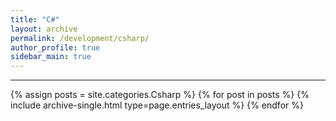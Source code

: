 ```yaml
---
title: "C#"
layout: archive
permalink: /development/csharp/
author_profile: true
sidebar_main: true
---
```

***
<!--필요하다면 여기서 하드코딩으로 세부카테고리 만들고 만다.-->
{% assign posts = site.categories.Csharp %}
{% for post in posts %} {% include archive-single.html type=page.entries_layout %} {% endfor %}